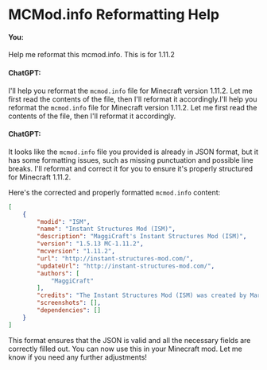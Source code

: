 # MCMod.info Reformatting Help

#### You:
Help me reformat this mcmod.info. This is for 1.11.2

#### ChatGPT:
I'll help you reformat the `mcmod.info` file for Minecraft version 1.11.2. Let me first read the contents of the file, then I'll reformat it accordingly.I'll help you reformat the `mcmod.info` file for Minecraft version 1.11.2. Let me first read the contents of the file, then I'll reformat it accordingly.


#### ChatGPT:
It looks like the `mcmod.info` file you provided is already in JSON format, but it has some formatting issues, such as missing punctuation and possible line breaks. I'll reformat and correct it for you to ensure it's properly structured for Minecraft 1.11.2.

Here's the corrected and properly formatted `mcmod.info` content:

```json
[
    {
        "modid": "ISM",
        "name": "Instant Structures Mod (ISM)",
        "description": "MaggiCraft's Instant Structures Mod (ISM)",
        "version": "1.5.13 MC-1.11.2",
        "mcversion": "1.11.2",
        "url": "http://instant-structures-mod.com/",
        "updateUrl": "http://instant-structures-mod.com/",
        "authors": [
            "MaggiCraft"
        ],
        "credits": "The Instant Structures Mod (ISM) was created by Marc Schmidt (alias MaggiCraft). ISM contains structures by other Minecraft players and ISM-users. A list of creators is in the structures Wiki. The mod was translated into English by TheLutron (Luca) and into Portuguese by Jovair Ribeiro Martins Júnior (JuniorCyber64). Many structures were scanned by Maxi. ISM uses classes of the Apache Software Foundation.",
        "screenshots": [],
        "dependencies": []
    }
]
```

This format ensures that the JSON is valid and all the necessary fields are correctly filled out. You can now use this in your Minecraft mod. Let me know if you need any further adjustments!
